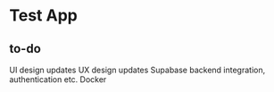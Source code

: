 # Test App

## to-do
UI design updates
UX design updates
Supabase backend integration, authentication etc.
Docker